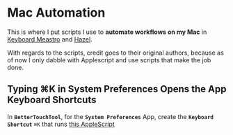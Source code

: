 # Mac Automation

This is where I put scripts I use to **automate workflows on my Mac** 
in [Keyboard Meastro](https://www.keyboardmaestro.com) 
and [Hazel](https://www.noodlesoft.com/).

With regards to the scripts, credit goes to their original authors, 
because  as of now I only dabble with Applescript and use scripts 
that make the job done.

## Typing ⌘K in System Preferences Opens the App Keyboard Shortcuts

In **`BetterTouchTool`**, 
for the **`System Preferences`** App, 
create the **`Keyboard Shortcut`**  `⌘K` 
that runs [this AppleScript](system/system_preferences/system_preferences_app_shortcuts.scpt)
